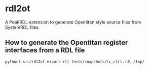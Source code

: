 # rdl2ot
A PeakRDL extension to generate Opentitan style source files from SystemRDL files.


## How to generate the Opentitan register interfaces from a RDL file
```sh
python3 src/rdl2ot export-rtl tests/snapshots/lc_ctrl.rdl /tmp/
```
